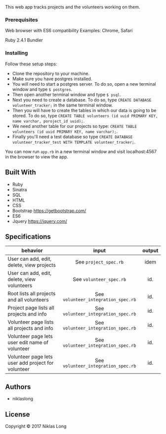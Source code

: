 # <!--PROJECT NAME HERE-->

This web app tracks projects and the volunteers working on them.

### Prerequisites

Web browser with ES6 compatibility
Examples: Chrome, Safari

Ruby 2.4.1
Bundler

### Installing

Follow these setup steps:

* Clone the repository to your machine.
* Make sure you have postgres installed.
* You will need to start a postgres server. To do so, open a new terminal window and type `$ postgres`.
* Then open another terminal window and type `$ psql`.
* Next you need to create a database. To do so, type `CREATE DATABASE volunteer_tracker;` in the same terminal window.
* Then you will have to create the tables in which our data is going to be stored. To do so, type `CREATE TABLE volunteers (id uuid PRIMARY KEY, name varchar, poroject_id uuid);`.
* We need another table for our projects so type: `CREATE TABLE volunteers (id uuid PRIMARY KEY, name varchar);`.
* Finally you'll need a test database so type `CREATE DATABASE volunteer_tracker_test WITH TEMPLATE volunteer_tracker;`.

You can now run `app.rb` in a new terminal window and visit localhost:4567 in the browser to view the app.

## Built With

* Ruby
* Sinatra
* SQL
* HTML
* CSS
* Bootstrap https://getbootstrap.com/
* ES6
* Jquery https://jquery.com/

## Specifications

| behavior                                           | input                                | output  |
|----------------------------------------------------|:------------------------------------:|:-------:|
| User can add, edit, delete, view projects          | See `project_spec.rb`                | idem    |
| User can add, edit, delete, view volunteers        | See `volunteer_spec.rb`              | id.     |
| Root lists all projects and all volunteers         | See `volunteer_integration_spec.rb`  | id.     |
| Project page lists all projects and info           | See `volunteer_integration_spec.rb`  | id.     |
| Volunteer page lists all projects and info         | See `volunteer_integration_spec.rb`  | id.     |
| Volunteer page lets user edit name of volunteer    | See `volunteer_integration_spec.rb`  | id.     |
| Volunteer page lets user add project for volunteer | See `volunteer_integration_spec.rb`  | id.     |

## Authors

* niklaslong

## License

Copyright © 2017 Niklas Long
